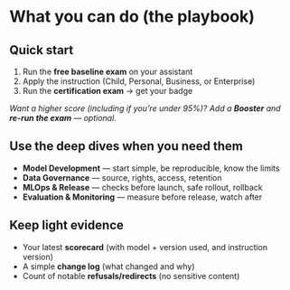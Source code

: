 # What you can do (the playbook)

## Quick start
1) Run the **free baseline exam** on your assistant  
2) Apply the instruction (Child, Personal, Business, or Enterprise)  
3) Run the **certification exam** → get your badge

*Want a higher score (including if you’re under 95%)? Add a **Booster** and **re-run the exam** — optional.*

## Use the deep dives when you need them
- **Model Development** — start simple, be reproducible, know the limits  
- **Data Governance** — source, rights, access, retention  
- **MLOps & Release** — checks before launch, safe rollout, rollback  
- **Evaluation & Monitoring** — measure before release, watch after

## Keep light evidence
- Your latest **scorecard** (with model + version used, and instruction version)
- A simple **change log** (what changed and why)
- Count of notable **refusals/redirects** (no sensitive content)
